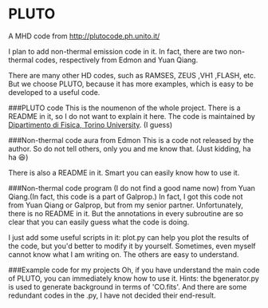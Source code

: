 # PLUTO
A MHD code from http://plutocode.ph.unito.it/

I plan to add non-thermal emission code in it. In fact, there are two non-thermal codes, respectively from Edmon and Yuan Qiang.

There are many other HD codes, such as RAMSES, ZEUS ,VH1 ,FLASH, etc. But we choose PLUTO, because it has more examples, which is easy to be developed to a useful code.

###PLUTO code
This is the noumenon of the whole project. There is a README in it, so I do not want to explain it here. The code is maintained by [Dipartimento di Fisica, Torino University](http://www.unito.it/). (I guess)

###Non-thermal code aura from Edmon
This is a code not released by the author. So do not tell others, only you and me know that. (Just kidding, ha ha :laughing:)

There is also a README in it. Smart you can easily know how to use it.

###Non-thermal code program (I do not find a good name now) from Yuan Qiang.(In fact, this code is a part of Galprop.)
In fact, I got this code not from Yuan Qiang or Galprop, but from my senior partner. Unfortunately, there is no README in it. But the annotations in every subroutine are so clear that you can easily guess what the code is doing.

I just add some useful scripts in it: plot.py can help you plot the results of the code, but you'd better to modify it by yourself. Sometimes, even myself cannot know what I am writing on. The others are easy to understand.

###Example code for my projects
Oh, if you have understand the main code of PLUTO, you can immediately know how to use it. Hints: the bgenerator.py is used to generate background in terms of 'CO.fits'. And there are some redundant codes in the .py, I have not decided their end-result.
